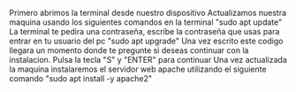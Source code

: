 Primero abrimos la terminal desde nuestro dispositivo
Actualizamos nuestra maquina usando los siguientes comandos en la terminal
"sudo apt update" La terminal te pedira una contraseña, escribe la contraseña que usas para entrar en tu usuario del pc
"sudo apt upgrade" Una vez escrito este codigo llegara un momento donde te pregunte si deseas continuar con la instalacion. Pulsa la tecla "S" y "ENTER" para continuar
Una vez actualizada la maquina instalaremos el servidor web apache utilizando el siguiente comando 
"sudo apt install -y apache2"
